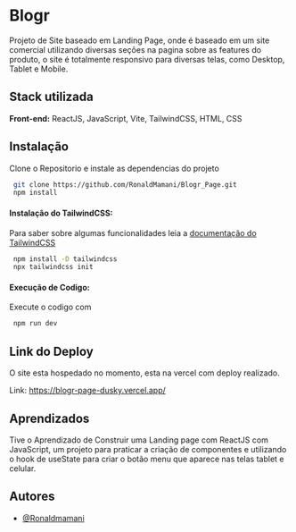 
# Blogr

Projeto de Site baseado em Landing Page, onde é baseado em um site comercial utilizando diversas seções na pagina sobre as features do produto, o site é totalmente responsivo para diversas telas, como Desktop, Tablet e Mobile.
## Stack utilizada

**Front-end:** ReactJS, JavaScript, Vite, TailwindCSS, HTML, CSS
## Instalação

Clone o Repositorio e instale as dependencias do projeto

```bash
 git clone https://github.com/RonaldMamani/Blogr_Page.git
 npm install
```

#### Instalação do TailwindCSS:

Para saber sobre algumas funcionalidades leia a [documentação do TailwindCSS](https://tailwindcss.com/docs/installation)

```bash
 npm install -D tailwindcss
 npx tailwindcss init
```


#### Execução de Codigo:

Execute o codigo com 

```bash
 npm run dev
```
## Link do Deploy

O site esta hospedado no momento, esta na vercel com deploy realizado.

Link: https://blogr-page-dusky.vercel.app/
## Aprendizados

Tive o Aprendizado de Construir uma Landing page com ReactJS com JavaScript, um projeto para praticar a criação de componentes e utilizando o hook de useState para criar o botão menu que aparece nas telas tablet e celular.


## Autores

- [@Ronaldmamani](https://www.github.com/RonaldMamani)

